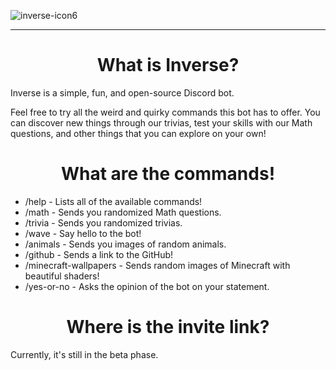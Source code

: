 ![inverse-icon6](https://user-images.githubusercontent.com/83262692/139449176-ff294618-947d-4f2e-aaf4-92aef94dc314.png)
____
<h1 align=center>What is Inverse?</a></h3>

<p>Inverse is a simple, fun, and open-source Discord bot.  </p>
<p>Feel free to try all the weird and quirky commands this bot has to offer. You can discover new things through our trivias, test your skills with our Math questions, and other things that you can explore on your own!</p>

<h1 align=center>What are the commands!</a></h3>

- /help - Lists all of the available commands!
- /math - Sends you randomized Math questions.
- /trivia - Sends you randomized trivias.
- /wave - Say hello to the bot!
- /animals - Sends you images of random animals.
- /github - Sends a link to the GitHub!
- /minecraft-wallpapers - Sends random images of Minecraft with beautiful shaders!
- /yes-or-no - Asks the opinion of the bot on your statement.

<h1 align=center>Where is the invite link?</a></h3>
<p>Currently, it's still in the beta phase.</p>


